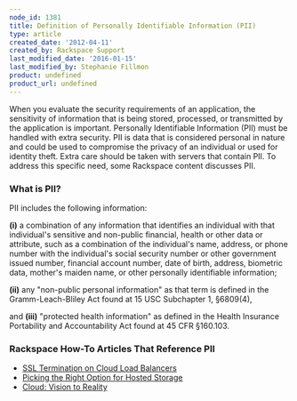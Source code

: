```yaml
---
node_id: 1381
title: Definition of Personally Identifiable Information (PII)
type: article
created_date: '2012-04-11'
created_by: Rackspace Support
last_modified_date: '2016-01-15'
last_modified_by: Stephanie Fillmon
product: undefined
product_url: undefined
---
```


When you evaluate the security requirements of an application, the
sensitivity of information that is being stored, processed, or
transmitted by the application is important. Personally Identifiable
Information (PII) must be handled with extra security. PII is data that
is considered personal in nature and could be used to compromise the
privacy of an individual or used for identity theft. Extra care should
be taken with servers that contain PII. To address this specific need,
some Rackspace content discusses PII.

### What is PII?

PII includes the following information:

**(i)** a combination of any information that identifies an individual
with that individual's sensitive and non-public financial, health or
other data or attribute, such as a combination of the individual's name,
address, or phone number with the individual's social security number or
other government issued number, financial account number, date of birth,
address, biometric data, mother's maiden name, or other
personally identifiable information;

**(ii)** any "non-public personal information" as that term is defined
in the Gramm-Leach-Bliley Act found at 15 USC Subchapter 1, &sect;6809(4),

and **(iii)** "protected health information" as defined in the Health
Insurance Portability and Accountability Act found at 45 CFR &sect;160.103.

### Rackspace How-To Articles That Reference PII

-   [SSL Termination on Cloud Load Balancers](/how-to/cloud-load-balancers-faq)
-   [Picking the Right Option for Hosted Storage](/white-paper/picking-the-right-option-for-hosted-storage)
-   [Cloud: Vision to Reality](/white-paper/cloud-vision-to-reality)
